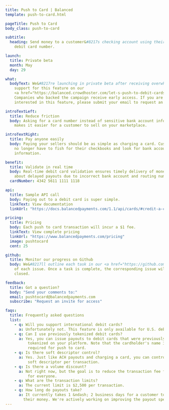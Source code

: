 ```yaml
---
title: Push to Card | Balanced
template: push-to-card.html

pageTitle: Push to Card
body_class: push-to-card

subtitle:
  heading: Send money to a customer&#8217s checking account using their
    debit card number.

launch:
  title: Private beta
  month: May
  day: 29

what:
  bodyText: We&#8217re launching in private beta after receiving overwhelming
    support for this feature on our
    <a href="https://balanced.crowdhoster.com/let-s-push-to-debit-cards">crowdfunding campaign</a>.
    Companies who backed the campaign receive early access. If you are
    interested in this feature, please submit your email to request an invite.

introTextLeft:
  title: Reduce friction
  body: Asking for a card number instead of sensitive bank account information
    makes it easier for a customer to sell on your marketplace.

introTextRight:
  title: Pay anyone easily
  body: Paying your sellers should be as simple as charging a card. Customers will
    no longer have to fish for their checkbooks and look for bank account
    information.

benefit:
  title: Validate in real time
  body: Real-time debit card validation ensures timely delivery of money. Forget
    about delayed payouts due to incorrect bank account and routing numbers.
  cardNumber: 4342 5611 1111 1118

api:
  title: Sample API call
  body: Paying out to a debit card is super simple.
  linkText: View documentation
  linkUrl: "https://docs.balancedpayments.com/1.1/api/cards/#credit-a-card"

pricing:
  title: Pricing
  body: Each push to card transaction will incur a $1 fee.
  linkText: View complete pricing
  linkUrl: "https://www.balancedpayments.com/pricing"
  image: pushtocard
  cent: 25

github:
  title: Monitor our progress on Github
  body: We&#8217ll outline each task in our <a href="https://github.com/balanced" target="_blank">public repos</a> and indicate the status
    of each issue. Once a task is complete, the corresponding issue will be
    closed.

feedback:
  title: Got a question?
  body: "Send your comments to:"
  email: pushtocard@balancedpayments.com
  subscribe: "Request an invite for access"

faqs:
  title: Frequently asked questions
  list:
    - q: Will you support international debit cards?
      a: Unfortunately not. This feature is only available for U.S. debit cards.
    - q: Can I use previously tokenized debit cards?
      a: Yes, you can issue payouts to debit cards that were previously
          tokenized on your platform. Note that the cardholder's name is
          required for push to card.
    - q: Is there soft descriptor control?
      a: Yes. Just like ACH payouts and charging a card, you can control the
          soft descriptor per transaction.
    - q: Is there a volume discount?
      a: Not right now, but the goal is to reduce the transaction fee for
          for everyone.
    - q: What are the transaction limits?
      a: The current limit is $2,500 per transaction.
    - q: How long do payouts take?
      a: It currently takes 1 &ndash; 2 business days for a customer to receive
        their money. We're actively working on improving the payout speed.
---
```

